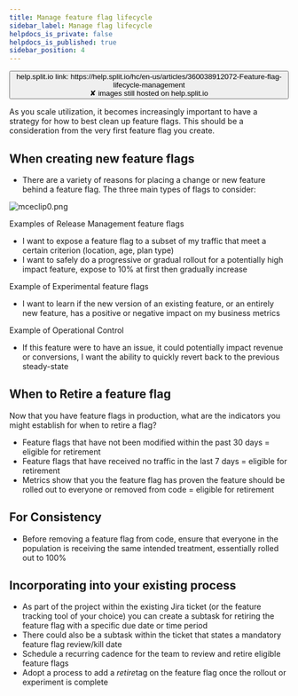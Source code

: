 ```yaml
---
title: Manage feature flag lifecycle
sidebar_label: Manage flag lifecycle
helpdocs_is_private: false
helpdocs_is_published: true
sidebar_position: 4
---
```


<p>
  <button style={{borderRadius:'8px', border:'1px', fontFamily:'Courier New', fontWeight:'800', textAlign:'left'}}> help.split.io link: https://help.split.io/hc/en-us/articles/360038912072-Feature-flag-lifecycle-management <br /> ✘ images still hosted on help.split.io </button>
</p>

<p>
  As you scale utilization, it becomes increasingly important to have a strategy
  for how to best clean up feature flags. This should be a consideration
  from the very first feature flag you create.
</p>

## When creating new feature flags

<ul>
  <li>
    There are a variety of reasons for placing a change or new feature behind
    a feature flag. The three main types of flags to consider:
  </li>
</ul>
<p class="wysiwyg-text-align-center">
  <img src="https://help.split.io/hc/article_attachments/360055335391" alt="mceclip0.png" />
</p>
<p>Examples of Release Management feature flags</p>
<ul>
  <li>
    I want to expose a feature flag to a subset of my traffic that meet a certain
    criterion (location, age, plan type)
  </li>
  <li>
    I want to safely do a progressive or gradual rollout for a potentially high
    impact feature, expose to 10% at first then gradually increase
  </li>
</ul>
<p>Example of Experimental feature flags</p>
<ul>
  <li>
    I want to learn if the new version of an existing feature, or an entirely
    new feature, has a positive or negative impact on my business metrics
  </li>
</ul>
<p>Example of Operational Control</p>
<ul>
  <li>
    If this feature were to have an issue, it could potentially impact revenue
    or conversions, I want the ability to quickly revert back to the previous
    steady-state
  </li>
</ul>

## When to Retire a feature flag

<p>
  <span class="il">Now that you have feature flags in production, what are the indicators you might establish for when to retire a flag?</span>
</p>
<ul>
  <li>
    Feature flags that have not been modified within the past 30 days = eligible
    for retirement
  </li>
  <li>
    Feature flags that have received no traffic in the last 7 days = eligible
    for retirement
  </li>
  <li>
    Metrics show that you the feature flag has proven the feature should be rolled
    out to everyone or removed from code = eligible for retirement
  </li>
</ul>

## For Consistency

<ul>
  <li>
    <span>Before removing a feature flag from code, ensure that everyone in the population is receiving the same intended treatment, essentially rolled out to 100%</span>
  </li>
</ul>

## Incorporating into your existing process

<div>
  <ul>
    <li>
      As part of the project within the existing Jira ticket (or the feature
      tracking tool of your choice) you can create a subtask for retiring the
      feature flag with a specific due date or time period
    </li>
    <li>
      There could also be a subtask within the ticket that states a mandatory
      feature flag review/kill date
    </li>
    <li>
      Schedule a recurring cadence for the team to review and retire eligible
      feature flags
    </li>
    <li>
      Adopt a process to add a <em>retire</em>tag on the feature flag
      once the rollout or experiment is complete
    </li>
  </ul>
</div>
